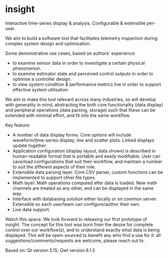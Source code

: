 # insight

Interactive time-series display &amp; analysis. Configurable &amp; extensible per-user.

We aim to build a software tool that facilitates telemetry inspection during complex system design and optimisation. 

Some demonstrative use cases, based on authors' experience:
 - to examine sensor data in order to investigate a certain physical phenomenon.
 - to examine estimator state and perceived control outputs in order to optimise a controller design.
 - to view system condition & performance metrics live in order to support effective system utilisation.

We aim to make this tool relevant across many industries, so will develop with generality in mind, abstracting the both core functionality (data display) and peripheral operations (data parsing, storage) such that these can be extended with minimal effort, and fit into the same workflow.

Key feature:
 - A number of data display forms. Core options will include waveform/time-series display, line and scatter plots. Linked displays update together.
 - Application configuration (display layout, data shown) is described in human-readable format that is portable and easily modifiable. User can save/load configurations that suit their workflow, and maintain a number to suit the different aspects of their role.
 - Extensible data parsing layer. Core CSV parser, custom functions can be implemented to support other file types.
 - Math layer. Math operations computed after data is loaded. New math channels are treated as any other, and can be displayed in the same way.
 - Interface with databasing solution either locally or on common server. Extensible so each user/team can configure/author their own.
 - Live data support.
 
Watch this space. We look forward to releasing our first prototype of insight. The concept for this tool was born from the desire for complete control over our workflow(s), and to understand exactly what data is being displayed. This will be open-sourced to benefit any who find a use for it: all suggestions/comments/requests are welcome, please reach out to. 


Based on:
Qt version 5.15; Qwt version 6.1.5
